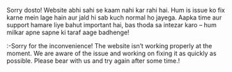 Sorry dosto! Website abhi sahi se kaam nahi kar rahi hai. Hum is issue ko fix karne mein lage hain aur jald hi sab kuch normal ho jayega. Aapka time aur support hamare liye bahut important hai, bas thoda sa intezar karo – hum milkar apne sapne ki taraf aage badhenge!

:-Sorry for the inconvenience! 
The website isn’t working properly at the moment. We are aware of the issue and working on fixing it as quickly as possible. Please bear with us and try again after some time.!
